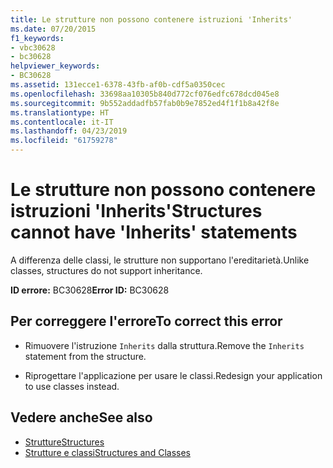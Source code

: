 ```yaml
---
title: Le strutture non possono contenere istruzioni 'Inherits'
ms.date: 07/20/2015
f1_keywords:
- vbc30628
- bc30628
helpviewer_keywords:
- BC30628
ms.assetid: 131ecce1-6378-43fb-af0b-cdf5a0350cec
ms.openlocfilehash: 33698aa10305b840d772cf076edfc678dcd045e8
ms.sourcegitcommit: 9b552addadfb57fab0b9e7852ed4f1f1b8a42f8e
ms.translationtype: HT
ms.contentlocale: it-IT
ms.lasthandoff: 04/23/2019
ms.locfileid: "61759278"
---
```

# <a name="structures-cannot-have-inherits-statements"></a><span data-ttu-id="354ae-102">Le strutture non possono contenere istruzioni 'Inherits'</span><span class="sxs-lookup"><span data-stu-id="354ae-102">Structures cannot have 'Inherits' statements</span></span>
<span data-ttu-id="354ae-103">A differenza delle classi, le strutture non supportano l'ereditarietà.</span><span class="sxs-lookup"><span data-stu-id="354ae-103">Unlike classes, structures do not support inheritance.</span></span>  
  
 <span data-ttu-id="354ae-104">**ID errore:** BC30628</span><span class="sxs-lookup"><span data-stu-id="354ae-104">**Error ID:** BC30628</span></span>  
  
## <a name="to-correct-this-error"></a><span data-ttu-id="354ae-105">Per correggere l'errore</span><span class="sxs-lookup"><span data-stu-id="354ae-105">To correct this error</span></span>  
  
- <span data-ttu-id="354ae-106">Rimuovere l'istruzione `Inherits` dalla struttura.</span><span class="sxs-lookup"><span data-stu-id="354ae-106">Remove the `Inherits` statement from the structure.</span></span>  
  
- <span data-ttu-id="354ae-107">Riprogettare l'applicazione per usare le classi.</span><span class="sxs-lookup"><span data-stu-id="354ae-107">Redesign your application to use classes instead.</span></span>  
  
## <a name="see-also"></a><span data-ttu-id="354ae-108">Vedere anche</span><span class="sxs-lookup"><span data-stu-id="354ae-108">See also</span></span>

- [<span data-ttu-id="354ae-109">Strutture</span><span class="sxs-lookup"><span data-stu-id="354ae-109">Structures</span></span>](../../visual-basic/programming-guide/language-features/data-types/structures.md)
- [<span data-ttu-id="354ae-110">Strutture e classi</span><span class="sxs-lookup"><span data-stu-id="354ae-110">Structures and Classes</span></span>](../../visual-basic/programming-guide/language-features/data-types/structures-and-classes.md)
